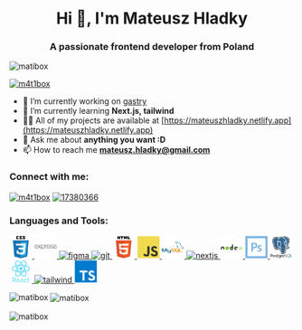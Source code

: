<h1 align="center">Hi 👋, I'm Mateusz Hladky</h1>
<h3 align="center">A passionate frontend developer from Poland</h3>

<p align="left"> <img src="https://komarev.com/ghpvc/?username=matibox&label=Profile%20views&color=0e75b6&style=flat" alt="matibox" /> </p>

<p align="left"> <a href="https://twitter.com/m4t1box" target="blank"><img src="https://img.shields.io/twitter/follow/m4t1box?logo=twitter&style=for-the-badge" alt="m4t1box" /></a> </p>

- 🔭 I’m currently working on [gastry](https://github.com/matibox/gastry)
- 🌱 I’m currently learning **Next.js, tailwind**
- 👨‍💻 All of my projects are available at [https://mateuszhladky.netlify.app](https://mateuszhladky.netlify.app)
- 💬 Ask me about **anything you want :D**
- 📫 How to reach me **mateusz.hladky@gmail.com**

<h3 align="left">Connect with me:</h3>
<p align="left">
<a href="https://twitter.com/m4t1box" target="blank"><img align="center" src="https://raw.githubusercontent.com/rahuldkjain/github-profile-readme-generator/master/src/images/icons/Social/twitter.svg" alt="m4t1box" height="30" width="40" /></a>
<a href="https://stackoverflow.com/users/17380366" target="blank"><img align="center" src="https://raw.githubusercontent.com/rahuldkjain/github-profile-readme-generator/master/src/images/icons/Social/stack-overflow.svg" alt="17380366" height="30" width="40" /></a>
</p>

<h3 align="left">Languages and Tools:</h3>
<p align="left"> <a href="https://www.w3schools.com/css/" target="_blank" rel="noreferrer"> <img src="https://raw.githubusercontent.com/devicons/devicon/master/icons/css3/css3-original-wordmark.svg" alt="css3" width="40" height="40"/> </a> <a href="https://expressjs.com" target="_blank" rel="noreferrer"> <img src="https://raw.githubusercontent.com/devicons/devicon/master/icons/express/express-original-wordmark.svg" alt="express" width="40" height="40"/> </a> <a href="https://www.figma.com/" target="_blank" rel="noreferrer"> <img src="https://www.vectorlogo.zone/logos/figma/figma-icon.svg" alt="figma" width="40" height="40"/> </a> <a href="https://git-scm.com/" target="_blank" rel="noreferrer"> <img src="https://www.vectorlogo.zone/logos/git-scm/git-scm-icon.svg" alt="git" width="40" height="40"/> </a> <a href="https://www.w3.org/html/" target="_blank" rel="noreferrer"> <img src="https://raw.githubusercontent.com/devicons/devicon/master/icons/html5/html5-original-wordmark.svg" alt="html5" width="40" height="40"/> </a> <a href="https://developer.mozilla.org/en-US/docs/Web/JavaScript" target="_blank" rel="noreferrer"> <img src="https://raw.githubusercontent.com/devicons/devicon/master/icons/javascript/javascript-original.svg" alt="javascript" width="40" height="40"/> </a> <a href="https://www.mysql.com/" target="_blank" rel="noreferrer"> <img src="https://raw.githubusercontent.com/devicons/devicon/master/icons/mysql/mysql-original-wordmark.svg" alt="mysql" width="40" height="40"/> </a> <a href="https://nextjs.org/" target="_blank" rel="noreferrer"> <img src="https://cdn.worldvectorlogo.com/logos/nextjs-2.svg" alt="nextjs" width="40" height="40"/> </a> <a href="https://nodejs.org" target="_blank" rel="noreferrer"> <img src="https://raw.githubusercontent.com/devicons/devicon/master/icons/nodejs/nodejs-original-wordmark.svg" alt="nodejs" width="40" height="40"/> </a> <a href="https://www.photoshop.com/en" target="_blank" rel="noreferrer"> <img src="https://raw.githubusercontent.com/devicons/devicon/master/icons/photoshop/photoshop-line.svg" alt="photoshop" width="40" height="40"/> </a> <a href="https://www.postgresql.org" target="_blank" rel="noreferrer"> <img src="https://raw.githubusercontent.com/devicons/devicon/master/icons/postgresql/postgresql-original-wordmark.svg" alt="postgresql" width="40" height="40"/> </a> <a href="https://reactjs.org/" target="_blank" rel="noreferrer"> <img src="https://raw.githubusercontent.com/devicons/devicon/master/icons/react/react-original-wordmark.svg" alt="react" width="40" height="40"/> </a> <a href="https://tailwindcss.com/" target="_blank" rel="noreferrer"> <img src="https://www.vectorlogo.zone/logos/tailwindcss/tailwindcss-icon.svg" alt="tailwind" width="40" height="40"/> </a> <a href="https://www.typescriptlang.org/" target="_blank" rel="noreferrer"> <img src="https://raw.githubusercontent.com/devicons/devicon/master/icons/typescript/typescript-original.svg" alt="typescript" width="40" height="40"/> </a> </p>

<p><img align="left" src="https://github-readme-stats.vercel.app/api/top-langs?username=matibox&show_icons=true&locale=en&layout=compact" alt="matibox" /></p>

<p>&nbsp;<img align="center" src="https://github-readme-stats.vercel.app/api?username=matibox&show_icons=true&locale=en" alt="matibox" /></p>

<p><img align="center" src="https://github-readme-streak-stats.herokuapp.com/?user=matibox&" alt="matibox" /></p>
